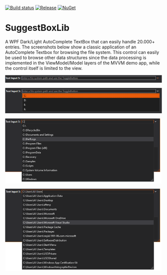 [![Build status](https://ci.appveyor.com/api/projects/status/nw16d7fi59x0se0p?svg=true)](https://ci.appveyor.com/project/Dirkster99/suggestboxlib)
[![Release](https://img.shields.io/github/release/Dirkster99/SuggestBoxLib.svg)](https://github.com/Dirkster99/SuggestBoxLib/releases/latest)
[![NuGet](https://img.shields.io/nuget/dt/Dirkster.SuggestBoxLib.svg)](http://nuget.org/packages/Dirkster.SuggestBoxLib)

# SuggestBoxLib
A WPF Dark/Light AutoComplete TextBox that can easily handle 20.000+ entries. The screenshots below show a classic
application of an AutoComplete Textbox for browsing the file system. This control can easily be used to browse other
data structures since the data processing is implemented in the ViewModel/Model layers of the MVVM demo app, while
the control itself is limited to the view.

![](https://raw.githubusercontent.com/Dirkster99/Docu/master/SuggestBoxLib/screenshots/Unbenannt-7.png)

![](https://raw.githubusercontent.com/Dirkster99/Docu/master/SuggestBoxLib/screenshots/Unbenannt-8.png)

![](https://raw.githubusercontent.com/Dirkster99/Docu/master/SuggestBoxLib/screenshots/Unbenannt-9.png)

![](https://raw.githubusercontent.com/Dirkster99/Docu/master/SuggestBoxLib/screenshots/Unbenannt-10.png)
